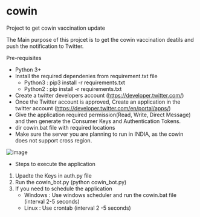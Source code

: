 # cowin
Project to get cowin vaccination update

The Main purpose of this projcet is to get the cowin vaccination deatils and push the notification to Twitter.

Pre-requisites
* Python 3+
* Install the required dependenies from requirement.txt file
    - Python3 : pip3 install -r requirements.txt
    - Python2 : pip install -r requirements.txt
* Create a twitter developers account (https://developer.twitter.com/)
* Once the Twitter account is approved, Create an application in the twitter account (https://developer.twitter.com/en/portal/apps/)
* Give the application required permission(Read, Write, Direct Message) and then generate the Consumer Keys and Authentication Tokens.
* dir cowin.bat file with required locations
* Make sure the server you are planning to run in INDIA, as the cowin does not support cross region.

![image](https://user-images.githubusercontent.com/16932414/118762577-f796e080-b865-11eb-99cb-50246436f286.png)

* Steps to execute the application
1) Upadte the Keys in auth.py file
2) Run the cowin_bot.py (python cowin_bot.py)
3) If you need to schedule the application
    - Windows : Use windows scheduler and run the cowin.bat file (interval 2-5 seconds)
    - Linux : Use crontab (interval 2 -5 seconds)
